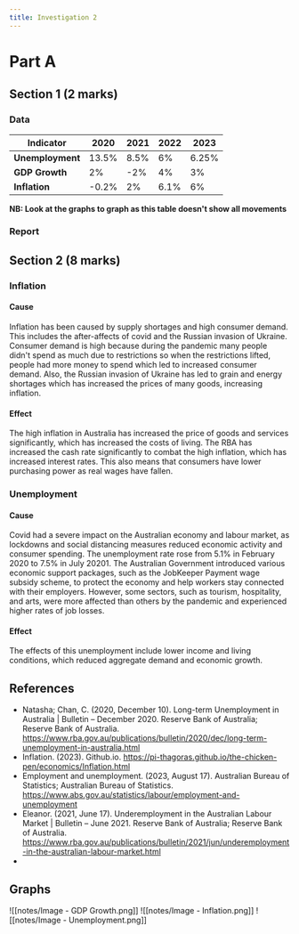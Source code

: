 ```yaml
---
title: Investigation 2
---
```


# Part A
## Section 1 (2 marks)
### Data
| **Indicator**    | **2020**  | **2021** | **2022** | **2023**  |
| ------------ | ----- | ---- | ---- | ----- |
| **Unemployment** | 13.5% | 8.5% | 6%   | 6.25% |
| **GDP Growth**   | 2%    | -2%  | 4%   | 3%    |
| **Inflation**    | -0.2% | 2%   | 6.1% | 6%    | 
**NB: Look at the graphs to graph as this table doesn't show all movements**




### Report






## Section 2 (8 marks)
### Inflation
#### Cause
Inflation has been caused by supply shortages and high consumer demand. This includes the after-affects of covid and the Russian invasion of Ukraine. Consumer demand is high because during the pandemic many people didn't spend as much due to restrictions so when the restrictions lifted, people had more money to spend which led to increased consumer demand. Also, the Russian invasion of Ukraine has led to grain and energy shortages which has increased the prices of many goods, increasing inflation.



#### Effect
The high inflation in Australia has increased the price of goods and services significantly, which has increased the costs of living. The RBA has increased the cash rate significantly to combat the high inflation, which has increased interest rates. This also means that consumers have lower purchasing power as real wages have fallen.  





### Unemployment
#### Cause
Covid had a severe impact on the Australian economy and labour market, as lockdowns and social distancing measures reduced economic activity and consumer spending. The unemployment rate rose from 5.1% in February 2020 to 7.5% in July 20201. The Australian Government introduced various economic support packages, such as the JobKeeper Payment wage subsidy scheme, to protect the economy and help workers stay connected with their employers. However, some sectors, such as tourism, hospitality, and arts, were more affected than others by the pandemic and experienced higher rates of job losses.




#### Effect
The effects of this unemployment include lower income and living conditions, which reduced aggregate demand and economic growth. 









## References
- Natasha; Chan, C. (2020, December 10). Long-term Unemployment in Australia | Bulletin – December 2020. Reserve Bank of Australia; Reserve Bank of Australia. https://www.rba.gov.au/publications/bulletin/2020/dec/long-term-unemployment-in-australia.html
- Inflation. (2023). Github.io. https://pi-thagoras.github.io/the-chicken-pen/economics/Inflation.html
- Employment and unemployment. (2023, August 17). Australian Bureau of Statistics; Australian Bureau of Statistics. https://www.abs.gov.au/statistics/labour/employment-and-unemployment
- Eleanor. (2021, June 17). Underemployment in the Australian Labour Market | Bulletin – June 2021. Reserve Bank of Australia; Reserve Bank of Australia. https://www.rba.gov.au/publications/bulletin/2021/jun/underemployment-in-the-australian-labour-market.html
- 














## Graphs
![[notes/Image - GDP Growth.png]]
![[notes/Image - Inflation.png]]
![[notes/Image - Unemployment.png]]



